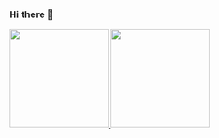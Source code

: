 ### Hi there 👋

<div>
  <a href="https://github.com/agui1416">
  <img height="175em" src="https://github-readme-stats.vercel.app/api?username=gui1416&show_icons=true&theme=dracula&include_all_commits=true&count_private=true"/>
  <img height="175em" src="https://github-readme-stats.vercel.app/api/top-langs/?username=gui1416&layout=compact&langs_count=7&theme=dracula"/>
</div>
<div style="display: inline_block"><br>
</div>
